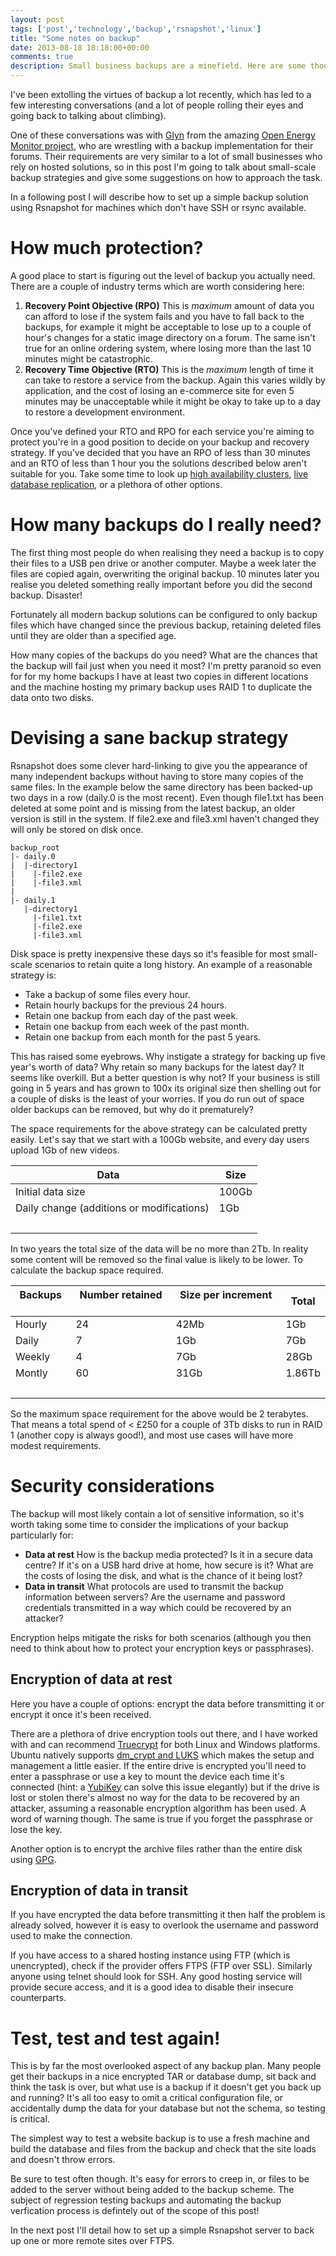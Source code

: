 ```yaml
---
layout: post
tags: ['post','technology','backup','rsnapshot','linux']
title: "Some notes on backup"
date: 2013-08-18 18:18:00+00:00
comments: true
description: Small business backups are a minefield. Here are some thoughts on how to come up with a strategy that won't leave you at a loss.
---
```


I've been extolling the virtues of backup a lot recently, which has led to a few interesting conversations (and a lot of people rolling their eyes and going back to talking about climbing). 

One of these conversations was with [Glyn](https://twitter.com/glynhudson) from the amazing [Open Energy Monitor project](http://openenergymonitor.org/emon/), who are wrestling with a backup implementation for their forums. Their requirements are very similar to a lot of small businesses who rely on hosted solutions, so in this post I'm going to talk about small-scale backup strategies and give some suggestions on how to approach the task. 

In a following post I will describe how to set up a simple backup solution using Rsnapshot for machines which don't have SSH or rsync available.

# How much protection?
A good place to start is figuring out the level of backup you actually need. There are a couple of industry terms which are worth considering here:

1. **Recovery Point Objective (RPO)** This is *maximum* amount of data you can afford to lose if the system fails and you have to fall back to the backups, for example it might be acceptable to lose up to a couple of hour's changes for a static image directory on a forum. The same isn't true for an online ordering system, where losing more than the last 10 minutes might be catastrophic.
2. **Recovery Time Objective (RTO)** This is the *maximum* length of time it can take to restore a service from the backup. Again this varies wildly by application, and the cost of losing an e-commerce site for even 5 minutes may be unacceptable while it might be okay to take up to a day to restore a development environment. 

Once you've defined your RTO and RPO for each service you're aiming to protect you're in a good position to decide on your backup and recovery strategy. If you've decided that you have an RPO of less than 30 minutes and an RTO of less than 1 hour you the solutions described below aren't suitable for you. Take some time to look up [high availability clusters](https://www.google.co.uk/search?q=high+availability+cluster), [live database replication](https://www.google.co.uk/search?q=mysql+active-active+replication), or a plethora of other options. 

# How many backups do I really need?
The first thing most people do when realising they need a backup is to copy their files to a USB pen drive or another computer. Maybe a week later the files are copied again, overwriting the original backup. 10 minutes later you realise you deleted something really important before you did the second backup. Disaster! 

Fortunately all modern backup solutions can be configured to only backup files which have changed since the previous backup, retaining deleted files until they are older than a specified age. 

How many copies of the backups do you need? What are the chances that the backup will fail just when you need it most? I'm pretty paranoid so even for for my home backups I have at least two copies in different locations and the machine hosting my primary backup uses RAID 1 to duplicate the data onto two disks.

# Devising a sane backup strategy

Rsnapshot does some clever hard-linking to give you the appearance of many independent backups without having to store many copies of the same files. In the example below the same directory has been backed-up two days in a row (daily.0 is the most recent). Even though file1.txt has been deleted at some point and is missing from the latest backup, an older version is still in the system. If file2.exe and file3.xml haven't changed they will only be stored on disk once.


    backup_root
    |- daily.0
    |  |-directory1
    |    |-file2.exe
    |    |-file3.xml
    |
    |- daily.1
       |-directory1
         |-file1.txt
         |-file2.exe
         |-file3.xml

Disk space is pretty inexpensive these days so it's feasible for most small-scale scenarios to retain quite a long history. An example of a reasonable strategy is:

* Take a backup of some files every hour.
* Retain hourly backups for the previous 24 hours.
* Retain one backup from each day of the past week.
* Retain one backup from each week of the past month.
* Retain one backup from each month for the past 5 years.

This has raised some eyebrows. Why instigate a strategy for backing up five year's worth of data? Why retain so many backups for the latest day? It seems like overkill. But a better question is why not? If your business is still going in 5 years and has grown to 100x its original size then shelling out for a couple of disks is the least of your worries. If you do run out of space older backups can be removed, but why do it prematurely? 

The space requirements for the above strategy can be calculated pretty easily. Let's say that we start with a 100Gb website, and every day users upload 1Gb of new videos. 

| **Data** &nbsp;&nbsp;| **Size** |
|-|-|
| Initial data size						 	| 100Gb 
| Daily change (additions or modifications) | 1Gb   
|&nbsp;|

In two years the total size of the data will be no more than 2Tb. In reality some content will be removed so the final value is likely to be lower. To calculate the backup space required.

| **Backups** &nbsp;&nbsp;	| **Number retained** &nbsp;&nbsp;	| **Size per increment** &nbsp;&nbsp;| **Total** 
|-----------|-------------------|--------------------|-------
| Hourly 	| 24   				| 42Mb               | 1Gb   
| Daily  	| 7    				| 1Gb                | 7Gb   
| Weekly 	| 4    				| 7Gb                | 28Gb  
| Montly 	| 60   				| 31Gb               | 1.86Tb
|&nbsp;|||

So the maximum space requirement for the above would be 2 terabytes. That means a total spend of < £250 for a couple of 3Tb disks to run in RAID 1 (another copy is always good!), and most use cases will have more modest requirements.

# Security considerations  

The backup will most likely contain a lot of sensitive information, so it's worth taking some time to consider the implications of your backup particularly for:

* **Data at rest** How is the backup media protected? Is it in a secure data centre? If it's on a USB hard drive at home, how secure is it? What are the costs of losing the disk, and what is the chance of it being lost?
* **Data in transit** What protocols are used to transmit the backup information between servers? Are the username and password credentials transmitted in a way which could be recovered by an attacker?

Encryption helps mitigate the risks for both scenarios (although you then need to think about how to protect your encryption keys or passphrases).

## Encryption of data at rest

Here you have a couple of options: encrypt the data before transmitting it or encrypt it once it's been received.

There are a plethora of drive encryption tools out there, and I have worked with and can recommend [Truecrypt](http://www.truecrypt.org/) for both Linux and Windows platforms. Ubuntu natively supports [dm\_crypt and LUKS](https://help.ubuntu.com/community/EncryptedFilesystemsOnRemovableStorage) which makes the setup and management a little easier. If the entire drive is encrypted you'll need to enter a passphrase or use a key to mount the device each time it's connected (hint: a [YubiKey](http://www.yubico.com/products/yubikey-hardware/yubikey/) can solve this issue elegantly) but if the drive is lost or stolen there's almost no way for the data to be recovered by an attacker, assuming a reasonable encryption algorithm has been used. A word of warning though. The same is true if you forget the passphrase or lose the key.

Another option is to encrypt the archive files rather than the entire disk using [GPG](http://askubuntu.com/questions/95920/encrypt-tar-gz-file-on-create).

## Encryption of data in transit

If you have encrypted the data before transmitting it then half the problem is already solved, however it is easy to overlook the username and password used to make the connection. 

If you have access to a shared hosting instance using FTP (which is unencrypted), check if the provider offers FTPS (FTP over SSL). Similarly anyone using telnet should look for SSH. Any good hosting service will provide secure access, and it is a good idea to disable their insecure counterparts.

# Test, test and test again!

This is by far the most overlooked aspect of any backup plan. Many people get their backups in a nice encrypted TAR or database dump, sit back and think the task is over, but what use is a backup if it doesn't get you back up and running? It's all too easy to omit a critical configuration file, or accidentally dump the data for your database but not the schema, so testing is critical. 

The simplest way to test a website backup is to use a fresh machine and build the database and files from the backup and check that the site loads and doesn't throw errors. 

Be sure to test often though. It's easy for errors to creep in, or files to be added to the server without being added to the backup scheme. The subject of regression testing backups and automating the backup verfication process is defintely out of the scope of this post!

In the next post I'll detail how to set up a simple Rsnapshot server to back up one or more remote sites over FTPS.
